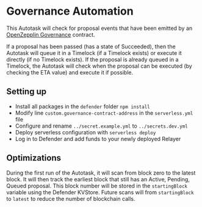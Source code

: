 # Governance Automation

This Autotask will check for proposal events that have been emitted by an [OpenZepplin Governance](https://docs.openzeppelin.com/contracts/4.x/api/governance) contract.

If a proposal has been passed (has a state of Succeeded), then the Autotask will queue it in a Timelock (if a Timelock exists) or execute it directly (if no Timelock exists). If the proposal is already queued in a Timelock, the Autotask will check when the proposal can be executed (by checking the ETA value) and execute it if possible. 

## Setting up
- Install all packages in the `defender` folder `npm install`
- Modify line `custom.governance-contract-address` in the `serverless.yml` file
- Configure and rename `../secret.example.yml` to `../secrets.dev.yml`
- Deploy serverless configuration with `serverless deploy`
- Log in to Defender and add funds to your newly deployed Relayer

## Optimizations

During the first run of the Autotask, it will scan from block zero to the latest block. It will then track the earliest block that still has an Active, Pending, Queued proposal. This block number will be stored in the `startingBlock` variable using the Defender KVStore. Future scans will from `startingBlock` to `latest` to reduce the number of blockchain calls.